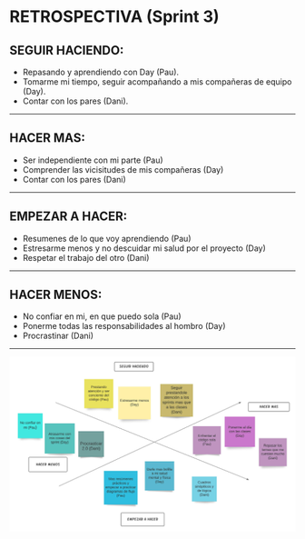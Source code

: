 # RETROSPECTIVA (Sprint 3)

## SEGUIR HACIENDO:
- Repasando y aprendiendo con Day (Pau).
- Tomarme mi tiempo, seguir acompañando a mis compañeras de equipo (Day).
- Contar con los pares (Dani).

** **
## HACER MAS:
- Ser independiente con mi parte (Pau)
- Comprender las vicisitudes de mis compañeras (Day)
- Contar con los pares (Dani)

** **
## EMPEZAR A HACER:
- Resumenes de lo que voy aprendiendo (Pau)
- Estresarme menos y no descuidar mi salud por el proyecto (Day)
- Respetar el trabajo del otro (Dani)

** **
## HACER MENOS:
- No confiar en mi, en que puedo sola (Pau)
- Ponerme todas las responsabilidades al hombro (Day)
- Procrastinar (Dani)

** **
![RetrospectivaModeloEstrella](/imagenes_readme/cuadroRetroSprint4.jpeg)